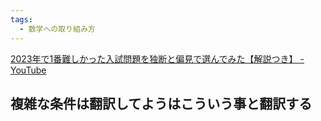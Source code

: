 ```yaml
---
tags:
  - 数学への取り組み方
---
```

[2023年で1番難しかった入試問題を独断と偏見で選んでみた【解説つき】 - YouTube](https://www.youtube.com/watch?v=J6FwzsuIQqs)

## 複雑な条件は翻訳してようはこういう事と翻訳する

